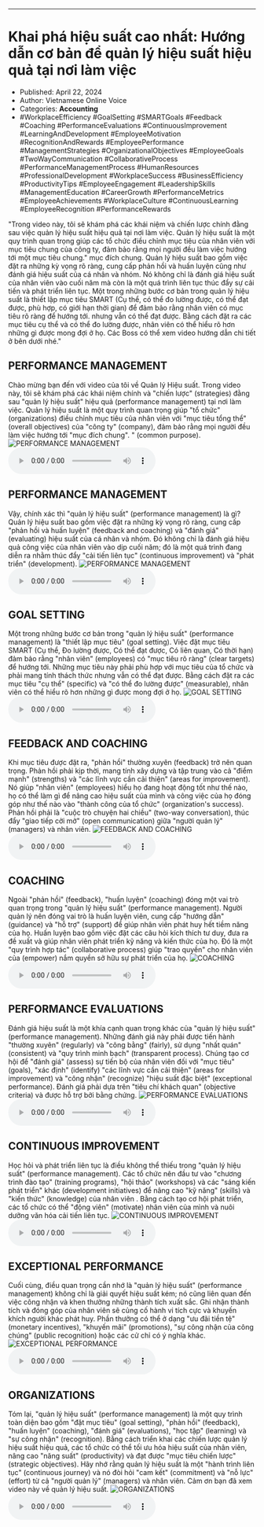 
---

# Khai phá hiệu suất cao nhất: Hướng dẫn cơ bản để quản lý hiệu suất hiệu quả tại nơi làm việc

- Published: April 22, 2024
- Author: Vietnamese Online Voice
- Categories: **Accounting**
- #WorkplaceEfficiency #GoalSetting #SMARTGoals #Feedback #Coaching #PerformanceEvaluations #ContinuousImprovement #LearningAndDevelopment #EmployeeMotivation #RecognitionAndRewards #EmployeePerformance #ManagementStrategies #OrganizationalObjectives #EmployeeGoals #TwoWayCommunication #CollaborativeProcess #PerformanceManagementProcess #HumanResources #ProfessionalDevelopment #WorkplaceSuccess #BusinessEfficiency #ProductivityTips #EmployeeEngagement #LeadershipSkills #ManagementEducation #CareerGrowth #PerformanceMetrics #EmployeeAchievements #WorkplaceCulture #ContinuousLearning #EmployeeRecognition #PerformanceRewards

"Trong video này, tôi sẽ khám phá các khái niệm và chiến lược chính đằng sau việc quản lý hiệu suất hiệu quả tại nơi làm việc. Quản lý hiệu suất là một quy trình quan trọng giúp các tổ chức điều chỉnh mục tiêu của nhân viên với mục tiêu chung của công ty, đảm bảo rằng mọi người đều làm việc hướng tới một mục tiêu chung." mục đích chung. Quản lý hiệu suất bao gồm việc đặt ra những kỳ vọng rõ ràng, cung cấp phản hồi và huấn luyện cũng như đánh giá hiệu suất của cá nhân và nhóm. Nó không chỉ là đánh giá hiệu suất của nhân viên vào cuối năm mà còn là một quá trình liên tục thúc đẩy sự cải tiến và phát triển liên tục. Một trong những bước cơ bản trong quản lý hiệu suất là thiết lập mục tiêu SMART (Cụ thể, có thể đo lường được, có thể đạt được, phù hợp, có giới hạn thời gian) để đảm bảo rằng nhân viên có mục tiêu rõ ràng để hướng tới. nhưng vẫn có thể đạt được. Bằng cách đặt ra các mục tiêu cụ thể và có thể đo lường được, nhân viên có thể hiểu rõ hơn những gì được mong đợi ở họ. Các Boss có thể xem video hướng dẫn chi tiết ở bên dưới nhé."


## PERFORMANCE MANAGEMENT

Chào mừng bạn đến với video của tôi về Quản lý Hiệu suất. Trong video này, tôi sẽ khám phá các khái niệm chính và "chiến lược" (strategies) đằng sau "quản lý hiệu suất" hiệu quả (performance management) tại nơi làm việc. Quản lý hiệu suất là một quy trình quan trọng giúp "tổ chức" (organizations) điều chỉnh mục tiêu của nhân viên với "mục tiêu tổng thể" (overall objectives) của "công ty" (company), đảm bảo rằng mọi người đều làm việc hướng tới "mục đích chung". " (common purpose).
![PERFORMANCE MANAGEMENT](https://http-archiver-apis-production-80.schnworks.com/storage/images/transitions/2024-04-22/transition-8863380279-Montserrat-Thin-673AB7.jpg)
<audio controls>
    <source src="https://http-archiver-apis-production-80.schnworks.com/storage/audio/file-30524420062.mp3" type="audio/mpeg">
</audio>



## PERFORMANCE MANAGEMENT

Vậy, chính xác thì "quản lý hiệu suất" (performance management) là gì? Quản lý hiệu suất bao gồm việc đặt ra những kỳ vọng rõ ràng, cung cấp "phản hồi và huấn luyện" (feedback and coaching) và "đánh giá" (evaluating) hiệu suất của cá nhân và nhóm. Đó không chỉ là đánh giá hiệu quả công việc của nhân viên vào dịp cuối năm; đó là một quá trình đang diễn ra nhằm thúc đẩy "cải tiến liên tục" (continuous improvement) và "phát triển" (development).
![PERFORMANCE MANAGEMENT](https://http-archiver-apis-production-80.schnworks.com/storage/images/transitions/2024-04-22/transition--26539949801-Montserrat-Thin-1A237E.jpg)
<audio controls>
    <source src="https://http-archiver-apis-production-80.schnworks.com/storage/audio/file-18547899909.mp3" type="audio/mpeg">
</audio>



## GOAL SETTING

Một trong những bước cơ bản trong "quản lý hiệu suất" (performance management) là "thiết lập mục tiêu" (goal setting). Việc đặt mục tiêu SMART (Cụ thể, Đo lường được, Có thể đạt được, Có liên quan, Có thời hạn) đảm bảo rằng "nhân viên" (employees) có "mục tiêu rõ ràng" (clear targets) để hướng tới. Những mục tiêu này phải phù hợp với mục tiêu của tổ chức và phải mang tính thách thức nhưng vẫn có thể đạt được. Bằng cách đặt ra các mục tiêu "cụ thể" (specific) và "có thể đo lường được" (measurable), nhân viên có thể hiểu rõ hơn những gì được mong đợi ở họ.
![GOAL SETTING](https://http-archiver-apis-production-80.schnworks.com/storage/images/transitions/2024-04-22/transition-41155541286-Montserrat-ExtraBold-9C27B0.jpg)
<audio controls>
    <source src="https://http-archiver-apis-production-80.schnworks.com/storage/audio/file-125754734.mp3" type="audio/mpeg">
</audio>



## FEEDBACK AND COACHING

Khi mục tiêu được đặt ra, "phản hồi" thường xuyên (feedback) trở nên quan trọng. Phản hồi phải kịp thời, mang tính xây dựng và tập trung vào cả "điểm mạnh" (strengths) và "các lĩnh vực cần cải thiện" (areas for improvement). Nó giúp "nhân viên" (employees) hiểu họ đang hoạt động tốt như thế nào, họ có thể làm gì để nâng cao hiệu suất của mình và công việc của họ đóng góp như thế nào vào "thành công của tổ chức" (organization's success). Phản hồi phải là "cuộc trò chuyện hai chiều" (two-way conversation), thúc đẩy "giao tiếp cởi mở" (open communication) giữa "người quản lý" (managers) và nhân viên.
![FEEDBACK AND COACHING](https://http-archiver-apis-production-80.schnworks.com/storage/images/transitions/2024-04-22/transition--7389065181-Montserrat-Bold-4A148C.jpg)
<audio controls>
    <source src="https://http-archiver-apis-production-80.schnworks.com/storage/audio/file-22132317279.mp3" type="audio/mpeg">
</audio>



## COACHING

Ngoài "phản hồi" (feedback), "huấn luyện" (coaching) đóng một vai trò quan trọng trong "quản lý hiệu suất" (performance management). Người quản lý nên đóng vai trò là huấn luyện viên, cung cấp "hướng dẫn" (guidance) và "hỗ trợ" (support) để giúp nhân viên phát huy hết tiềm năng của họ. Huấn luyện bao gồm việc đặt các câu hỏi kích thích tư duy, đưa ra đề xuất và giúp nhân viên phát triển kỹ năng và kiến ​​thức của họ. Đó là một "quy trình hợp tác" (collaborative process) giúp "trao quyền" cho nhân viên của (empower) nắm quyền sở hữu sự phát triển của họ.
![COACHING](https://http-archiver-apis-production-80.schnworks.com/storage/images/transitions/2024-04-22/transition-42619636850-Montserrat-ExtraBold-7B1FA2.jpg)
<audio controls>
    <source src="https://http-archiver-apis-production-80.schnworks.com/storage/audio/file-11063391105.mp3" type="audio/mpeg">
</audio>



## PERFORMANCE EVALUATIONS

Đánh giá hiệu suất là một khía cạnh quan trọng khác của "quản lý hiệu suất" (performance management). Những đánh giá này phải được tiến hành "thường xuyên" (regularly) và "công bằng" (fairly), sử dụng "nhất quán" (consistent) và "quy trình minh bạch" (transparent process). Chúng tạo cơ hội để "đánh giá" (assess) sự tiến bộ của nhân viên đối với "mục tiêu" (goals), "xác định" (identify) "các lĩnh vực cần cải thiện" (areas for improvement) và "công nhận" (recognize) "hiệu suất đặc biệt" (exceptional performance). Đánh giá phải dựa trên "tiêu chí khách quan" (objective criteria) và được hỗ trợ bởi bằng chứng.
![PERFORMANCE EVALUATIONS](https://http-archiver-apis-production-80.schnworks.com/storage/images/transitions/2024-04-22/transition--29475390410-Montserrat-SemiBold-303F9F.jpg)
<audio controls>
    <source src="https://http-archiver-apis-production-80.schnworks.com/storage/audio/file-16545403108.mp3" type="audio/mpeg">
</audio>



## CONTINUOUS IMPROVEMENT

Học hỏi và phát triển liên tục là điều không thể thiếu trong "quản lý hiệu suất" (performance management). Các tổ chức nên đầu tư vào "chương trình đào tạo" (training programs), "hội thảo" (workshops) và các "sáng kiến ​​phát triển" khác (development initiatives) để nâng cao "kỹ năng" (skills) và "kiến thức" (knowledge) của nhân viên . Bằng cách tạo cơ hội phát triển, các tổ chức có thể "động viên" (motivate) nhân viên của mình và nuôi dưỡng văn hóa cải tiến liên tục.
![CONTINUOUS IMPROVEMENT](https://http-archiver-apis-production-80.schnworks.com/storage/images/transitions/2024-04-22/transition-29421975030-Montserrat-Bold-283593.jpg)
<audio controls>
    <source src="https://http-archiver-apis-production-80.schnworks.com/storage/audio/file-22205831123.mp3" type="audio/mpeg">
</audio>



## EXCEPTIONAL PERFORMANCE

Cuối cùng, điều quan trọng cần nhớ là "quản lý hiệu suất" (performance management) không chỉ là giải quyết hiệu suất kém; nó cũng liên quan đến việc công nhận và khen thưởng những thành tích xuất sắc. Ghi nhận thành tích và đóng góp của nhân viên sẽ củng cố hành vi tích cực và khuyến khích người khác phát huy. Phần thưởng có thể ở dạng "ưu đãi tiền tệ" (monetary incentives), "khuyến mãi" (promotions), "sự công nhận của công chúng" (public recognition) hoặc các cử chỉ có ý nghĩa khác.
![EXCEPTIONAL PERFORMANCE](https://http-archiver-apis-production-80.schnworks.com/storage/images/transitions/2024-04-22/transition-3525983111-Montserrat-Bold-880E4F.jpg)
<audio controls>
    <source src="https://http-archiver-apis-production-80.schnworks.com/storage/audio/file-12635969372.mp3" type="audio/mpeg">
</audio>



## ORGANIZATIONS

Tóm lại, "quản lý hiệu suất" (performance management) là một quy trình toàn diện bao gồm "đặt mục tiêu" (goal setting), "phản hồi" (feedback), "huấn luyện" (coaching), "đánh giá" (evaluations), "học tập" (learning) và "sự công nhận" (recognition). Bằng cách triển khai các chiến lược quản lý hiệu suất hiệu quả, các tổ chức có thể tối ưu hóa hiệu suất của nhân viên, nâng cao "năng suất" (productivity) và đạt được "mục tiêu chiến lược" (strategic objectives). Hãy nhớ rằng quản lý hiệu suất là một "hành trình liên tục" (continuous journey) và nó đòi hỏi "cam kết" (commitment) và "nỗ lực" (effort) từ cả "người quản lý" (managers) và nhân viên. Cảm ơn bạn đã xem video này về quản lý hiệu suất.
![ORGANIZATIONS](https://http-archiver-apis-production-80.schnworks.com/storage/images/transitions/2024-04-22/transition--32925891809-Montserrat-SemiBold-880E4F.jpg)
<audio controls>
    <source src="https://http-archiver-apis-production-80.schnworks.com/storage/audio/file-3636808513.mp3" type="audio/mpeg">
</audio>

